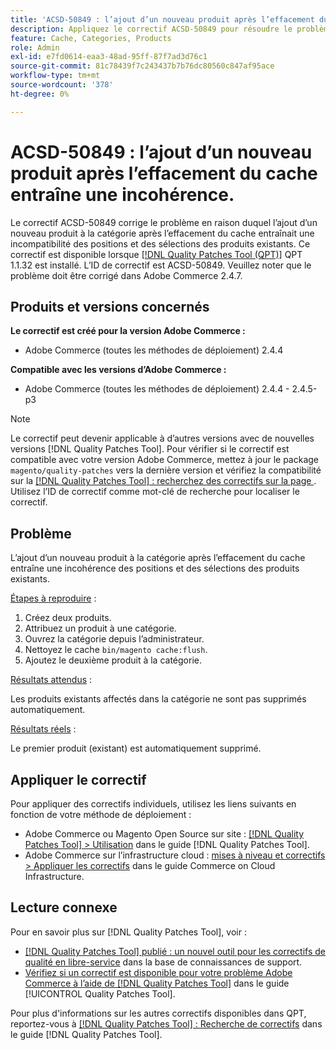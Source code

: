 ```yaml
---
title: 'ACSD-50849 : l’ajout d’un nouveau produit après l’effacement du cache entraîne une incohérence.'
description: Appliquez le correctif ACSD-50849 pour résoudre le problème Adobe Commerce en raison duquel l’ajout d’un nouveau produit à la catégorie après avoir effacé le cache entraîne une incohérence des positions et des sélections des produits existants.
feature: Cache, Categories, Products
role: Admin
exl-id: e7fd0614-eaa3-48ad-95ff-87f7ad3d76c1
source-git-commit: 81c78439f7c243437b7b76dc80560c847af95ace
workflow-type: tm+mt
source-wordcount: '378'
ht-degree: 0%

---
```


# ACSD-50849 : l’ajout d’un nouveau produit après l’effacement du cache entraîne une incohérence.

Le correctif ACSD-50849 corrige le problème en raison duquel l’ajout d’un nouveau produit à la catégorie après l’effacement du cache entraînait une incompatibilité des positions et des sélections des produits existants. Ce correctif est disponible lorsque [[!DNL Quality Patches Tool (QPT)]](https://experienceleague.adobe.com/en/docs/commerce-knowledge-base/kb/announcements/commerce-announcements/magento-quality-patches-released-new-tool-to-self-serve-quality-patches) QPT 1.1.32 est installé. L’ID de correctif est ACSD-50849. Veuillez noter que le problème doit être corrigé dans Adobe Commerce 2.4.7.

## Produits et versions concernés

**Le correctif est créé pour la version Adobe Commerce :**

* Adobe Commerce (toutes les méthodes de déploiement) 2.4.4

**Compatible avec les versions d’Adobe Commerce :**

* Adobe Commerce (toutes les méthodes de déploiement) 2.4.4 - 2.4.5-p3

>[!NOTE]
>
>Le correctif peut devenir applicable à d’autres versions avec de nouvelles versions [!DNL Quality Patches Tool]. Pour vérifier si le correctif est compatible avec votre version Adobe Commerce, mettez à jour le package `magento/quality-patches` vers la dernière version et vérifiez la compatibilité sur la [[!DNL Quality Patches Tool] : recherchez des correctifs sur la page ](https://experienceleague.adobe.com/tools/commerce-quality-patches/index.html). Utilisez l’ID de correctif comme mot-clé de recherche pour localiser le correctif.

## Problème

L’ajout d’un nouveau produit à la catégorie après l’effacement du cache entraîne une incohérence des positions et des sélections des produits existants.

<u>Étapes à reproduire</u> :

1. Créez deux produits.
1. Attribuez un produit à une catégorie.
1. Ouvrez la catégorie depuis l’administrateur.
1. Nettoyez le cache `bin/magento cache:flush`.
1. Ajoutez le deuxième produit à la catégorie.

<u>Résultats attendus</u> :

Les produits existants affectés dans la catégorie ne sont pas supprimés automatiquement.

<u>Résultats réels</u> :

Le premier produit (existant) est automatiquement supprimé.

## Appliquer le correctif

Pour appliquer des correctifs individuels, utilisez les liens suivants en fonction de votre méthode de déploiement :

* Adobe Commerce ou Magento Open Source sur site : [[!DNL Quality Patches Tool] > Utilisation](/help/tools/quality-patches-tool/usage.md) dans le guide [!DNL Quality Patches Tool].
* Adobe Commerce sur l’infrastructure cloud : [mises à niveau et correctifs > Appliquer les correctifs](https://experienceleague.adobe.com/docs/commerce-cloud-service/user-guide/develop/upgrade/apply-patches.html) dans le guide Commerce on Cloud Infrastructure.

## Lecture connexe

Pour en savoir plus sur [!DNL Quality Patches Tool], voir :

* [[!DNL Quality Patches Tool] publié : un nouvel outil pour les correctifs de qualité en libre-service](https://experienceleague.adobe.com/en/docs/commerce-knowledge-base/kb/announcements/commerce-announcements/magento-quality-patches-released-new-tool-to-self-serve-quality-patches) dans la base de connaissances de support.
* [Vérifiez si un correctif est disponible pour votre problème Adobe Commerce à l’aide de  [!DNL Quality Patches Tool]](/help/tools/quality-patches-tool/patches-available-in-qpt/check-patch-for-magento-issue-with-magento-quality-patches.md) dans le guide [!UICONTROL Quality Patches Tool].


Pour plus d&#39;informations sur les autres correctifs disponibles dans QPT, reportez-vous à [[!DNL Quality Patches Tool] : Recherche de correctifs](https://experienceleague.adobe.com/tools/commerce-quality-patches/index.html) dans le guide [!DNL Quality Patches Tool].
